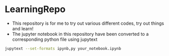 # LearningRepo

- This repository is for me to try out various different codes, try out things and learn!
- The jupyter notebook in this repository have been converted to a corresponding python file using jupytext

```bash
jupytext --set-formats ipynb,py your_notebook.ipynb
```
